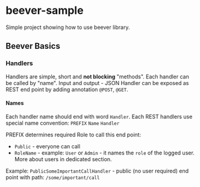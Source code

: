 # beever-sample

Simple project showing how to use beever library.

## Beever Basics

### Handlers

Handlers are simple, short and **not blocking** "methods". Each handler can be called by "name". Input and output - JSON Handler can be exposed as REST end point by adding annotation `@POST`, `@GET`.

#### Names

Each handler name should end with word `Handler`. Each REST handlers use special name convention:
`PREFIX` `Name` `Handler`

PREFIX determines required Role to call this end point:

- `Public` - everyone can call
- `RoleName` - example: `User` or `Admin` - it names the `role` of the logged user. More about users in dedicated section.

Example:
`PublicSomeImportantCallHandler` - public (no user required) end point with path: `/some/important/call`
